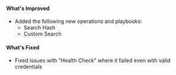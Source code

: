 #### What's Improved
- Added the following new operations and playbooks:
  - Search Hash
  - Custom Search
#### What's Fixed
- Fixed issues with "Health Check" where it failed even with valid credentials

